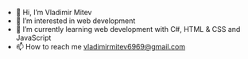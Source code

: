 - 👋 Hi, I’m Vladimir Mitev
- 👀 I’m interested in web development
- 🌱 I’m currently learning web development with C#, HTML & CSS and JavaScript
- 📫 How to reach me vladimirmitev6969@gmail.com
